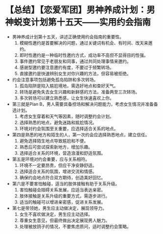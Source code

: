 # 【总结】【恋爱军团】男神养成计划：男神蜕变计划第十五天——实用约会指南

-   男神养成计划第十五天，讲述正确使用约会指南的重要性。
    1.  模糊性邀约是首要解决的问题，通过关键词有机会、有时间、改天来邀约。
    2.  即时性邀约是一种临时性邀约方式，成功率不高但不显得目的性强。
    3.  事件邀约常见于老朋友和同事，通过共同处理事情来邀约。
    4.  感谢型邀约要注意邀约有度，不要过于频繁转场。
    5.  直接邀约是快速辨别女生对你兴趣的方法，但容易被拒绝。
-   约会注意事项包括避免孤岛陷阱和多次转场。
    1.  孤岛陷阱是陷入尴尬境地，需选好地点和查好天气。
    2.  转场是避免失去女生兴趣和新鲜感的方法，准备两至三次转场。
    3.  多次转场可以建立熟悉感，让女生快速喜欢上你。
-   第三就是Plan B，男人需要具备控场和解决问题能力，考虑女生情况并准备备选计划。
    1.  考虑女生穿着和天气等因素，随时调整约会计划。
    2.  选择熟悉的地点，避免迷路和尴尬情况。
    3.  环境对约会氛围至关重要，应选择适合关系的地点。
-   第四是熟悉的地方和陌生的人，第一次约会应选择熟悉地点，建立信任。
    1.  避免选择陌生地点导致尴尬和不便。
    2.  熟悉后可尝试探索新地方，增加乐趣。
    3.  选择适合关系的环境，营造浪漫和舒适氛围。
-   第五是环境对约会重要，应与关系相符。
    1.  环境不一定要昂贵，但应干净安静舒适。
    2.  选择适合关系的氛围，增进交流和情感。
    3.  确保约会地点符合双方期待，创造美好回忆。
-   第六是不要害怕触碰，适当的肢体接触有助于关系升级。
    1.  害怕触碰会阻碍关系发展，应适当表达亲密。
    2.  肢体接触是关系升级的重要方式，需逐步进行。
    3.  适当的触碰可以增进亲密感，促进关系发展。
-   第七是带领她，男生应主动做决定，展现领导力。
    1.  女生不喜欢做决定，男生应主动选择。
    2.  尊重女生意见，但最终做出决定展现男人魅力。
    3.  处理被放鸽子的情况，不要焦虑质问，适时调整约会策略。
